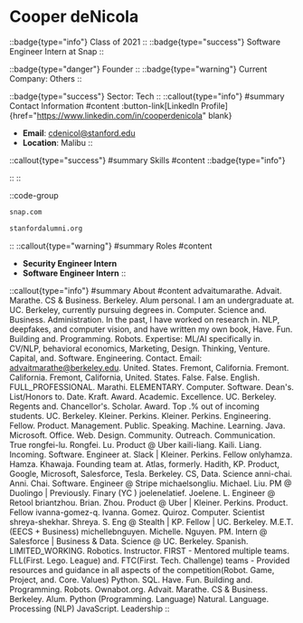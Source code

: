 # Cooper deNicola
::badge{type="info"}
Class of 2021
::
::badge{type="success"}
Software Engineer Intern at Snap
::

::badge{type="danger"}
Founder
::
::badge{type="warning"}
Current Company: Others
::

::badge{type="success"}
Sector: Tech
::
::callout{type="info"}
#summary
Contact Information
#content
:button-link[LinkedIn Profile]{href="https://www.linkedin.com/in/cooperdenicola" blank}
- **Email**: cdenicol@stanford.edu
- **Location**: Malibu
::

::callout{type="success"}
#summary
Skills
#content
::badge{type="info"}

::
::

::code-group
```bash [Snap]
snap.com
```
```bash [Standford Alumni]
stanfordalumni.org
```
::
::callout{type="warning"}
#summary
Roles
#content
- **Security Engineer Intern**
- **Software Engineer Intern**
::

::callout{type="info"}
#summary
About
#content
advaitumarathe. Advait. Marathe. CS & Business. Berkeley. Alum personal. I am an undergraduate at. UC. Berkeley, currently pursuing degrees in. Computer. Science and. Business. Administration. In the past, I have worked on research in. NLP, deepfakes, and computer vision, and have written my own book, Have. Fun. Building and. Programming. Robots. Expertise: ML/AI specifically in. CV/NLP, behavioral economics, Marketing, Design. Thinking, Venture. Capital, and. Software. Engineering. Contact. Email: advaitmarathe@berkeley.edu. United. States. Fremont, California. Fremont. California. Fremont, California, United. States. False. False. English. FULL_PROFESSIONAL. Marathi. ELEMENTARY. Computer. Software. Dean's. List/Honors to. Date. Kraft. Award. Academic. Excellence. UC. Berkeley. Regents and. Chancellor's. Scholar. Award. Top .% out of incoming students. UC. Berkeley. Kleiner. Perkins. Kleiner. Perkins. Engineering. Fellow. Product. Management. Public. Speaking. Machine. Learning. Java. Microsoft. Office. Web. Design. Community. Outreach. Communication. True rongfei-lu. Rongfei. Lu. Product @ Uber kaili-liang. Kaili. Liang. Incoming. Software. Engineer at. Slack | Kleiner. Perkins. Fellow onlyhamza. Hamza. Khawaja. Founding team at. Atlas, formerly. Hadith, KP. Product, Google, Microsoft, Salesforce, Tesla. Berkeley. CS, Data. Science anni-chai. Anni. Chai. Software. Engineer @ Stripe michaelsongliu. Michael. Liu. PM @ Duolingo | Previously. Finary (YC ) joelenelatief. Joelene. L. Engineer @ Retool briantzhou. Brian. Zhou. Product @ Uber | Kleiner. Perkins. Product. Fellow ivanna-gomez-q. Ivanna. Gomez. Quiroz. Computer. Scientist shreya-shekhar. Shreya. S. Eng @ Stealth | KP. Fellow | UC. Berkeley. M.E.T. (EECS + Business) michellebnguyen. Michelle. Nguyen. PM. Intern @ Salesforce | Business & Data. Science @ UC. Berkeley. Spanish. LIMITED_WORKING. Robotics. Instructor. FIRST - Mentored multiple teams. FLL(First. Lego. League) and. FTC(First. Tech. Challenge) teams - Provided resources and guidance in all aspects of the competition(Robot. Game, Project, and. Core. Values) Python. SQL. Have. Fun. Building and. Programming. Robots. Ownabot.org. Advait. Marathe. CS & Business. Berkeley. Alum. Python (Programming. Language) Natural. Language. Processing (NLP) JavaScript. Leadership
::
